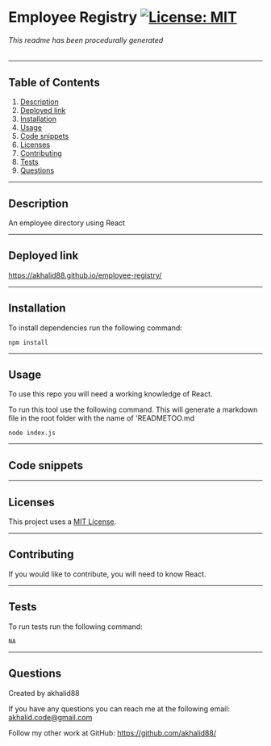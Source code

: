 # Employee Registry  [![License: MIT](https://img.shields.io/badge/License-MIT-yellow.svg)](https://opensource.org/licenses/MIT) 
###### This readme has been procedurally generated 

-----------------------
## Table of Contents
1. [Description](#description)
2. [Deployed link](#deployed-link)
3. [Installation](#installation)
4. [Usage](#usage)
5. [Code snippets](#code-snippets)
6. [Licenses](#licenses)
7. [Contributing](#contributing)
8. [Tests](#tests)
9. [Questions](#questions)

-----------------------
## Description
An employee directory using React

-----------------------
## Deployed link
https://akhalid88.github.io/employee-registry/

-----------------------
## Installation
To install dependencies run the following command:
```
npm install
```

-----------------------
## Usage
To use this repo you will need a working knowledge of React. 

To run this tool use the following command. This will generate a markdown file in the root folder with the name of 'READMETOO.md

```
node index.js
```
-----------------------
## Code snippets

-----------------------
## Licenses
This project uses a [MIT License](https://opensource.org/licenses/MIT). 

-----------------------
## Contributing
If you would like to contribute, you will need to know React.

-----------------------
## Tests
To run tests run the following command:
```
NA
```

-----------------------
## Questions
Created by akhalid88

If you have any questions you can reach me at the following email: [akhalid.code@gmail.com	](mailto:akhalid.code@gmail.com	)

Follow my other work at GitHub: https://github.com/akhalid88/
